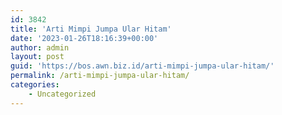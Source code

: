 ```yaml
---
id: 3842
title: 'Arti Mimpi Jumpa Ular Hitam'
date: '2023-01-26T18:16:39+00:00'
author: admin
layout: post
guid: 'https://bos.awn.biz.id/arti-mimpi-jumpa-ular-hitam/'
permalink: /arti-mimpi-jumpa-ular-hitam/
categories:
    - Uncategorized
---
```


